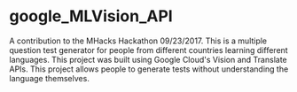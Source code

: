 # google_MLVision_API
A contribution to the MHacks Hackathon 09/23/2017. This is a multiple question test generator for people from different countries learning different languages. This project was built using Google Cloud's Vision and Translate APIs. This project allows people to generate tests without understanding the language themselves.
